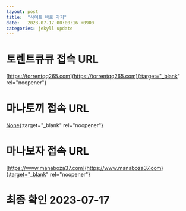 ```yaml
---
layout: post
title:  "사이트 바로 가기"
date:   2023-07-17 00:00:16 +0900
categories: jekyll update
---
```

# 토렌트큐큐 접속 URL
[https://torrentqq265.com](https://torrentqq265.com){:target="_blank" rel="noopener"}

# 마나토끼 접속 URL
[None](None){:target="_blank" rel="noopener"}

# 마나보자 접속 URL
[https://www.manaboza37.com](https://www.manaboza37.com){:target="_blank" rel="noopener"}

# 최종 확인 2023-07-17

[torrentqq]: https://torrentqq265.com
[manatoki]: None
[manaboza]: https://www.manaboza37.com